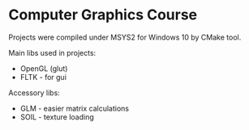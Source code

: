 # Computer Graphics Course
Projects were compiled under MSYS2 for Windows 10 by CMake tool.

Main libs used in projects:
- OpenGL (glut)
- FLTK - for gui

Аccessory libs:
- GLM - easier matrix calculations
- SOIL - texture loading

